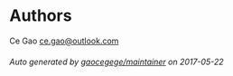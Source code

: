 # Authors

Ce Gao <ce.gao@outlook.com>

###### Auto generated by [gaocegege/maintainer](https://github.com/gaocegege/maintainer) on 2017-05-22

